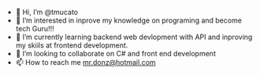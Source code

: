 - 👋 Hi, I’m @tmucato
- 👀 I’m interested in inprove my knowledge on programing and become tech Guru!!!
- 🌱 I’m currently learning backend web devlopment with API and inproving my skiils at frontend development. 
- 💞️ I’m looking to collaborate on C# and front end development
- 📫 How to reach me mr.donz@hotmail.com

<!---
tmucato/tmucato is a ✨ special ✨ repository because its `README.md` (this file) appears on your GitHub profile.
You can click the Preview link to take a look at your changes.
--->
